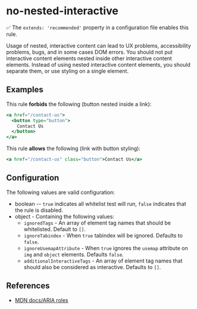 # no-nested-interactive

:white_check_mark: The `extends: 'recommended'` property in a configuration file enables this rule.

Usage of nested, interactive content can lead to UX problems, accessibility problems, bugs, and in some cases DOM errors. You should not put interactive content elements nested inside other interactive content elements. Instead of using nested interactive content elements, you should separate them, or use styling on a single element.

## Examples

This rule **forbids** the following (button nested inside a link):

```hbs
<a href="/contact-us">
  <button type="button">
    Contact Us
  </button>
</a>
```

This rule **allows** the following (link with button styling):

```hbs
<a href="/contact-us" class="button">Contact Us</a>
```

## Configuration

The following values are valid configuration:

* boolean -- `true` indicates all whitelist test will run, `false` indicates that the rule is disabled.
* object - Containing the following values:
  * `ignoredTags` - An array of element tag names that should be whitelisted. Default to `[]`.
  * `ignoreTabindex` - When `true` tabindex will be ignored. Defaults to `false`.
  * `ignoreUsemapAttribute` - When `true` ignores the `usemap` attribute on `img` and `object` elements. Defaults `false`.
  * `additionalInteractiveTags` - An array of element tag names that should also be considered as interactive. Defaults to `[]`.

## References

* [MDN docs/ARIA roles](https://developer.mozilla.org/en-US/docs/Web/Accessibility/ARIA/Roles)
